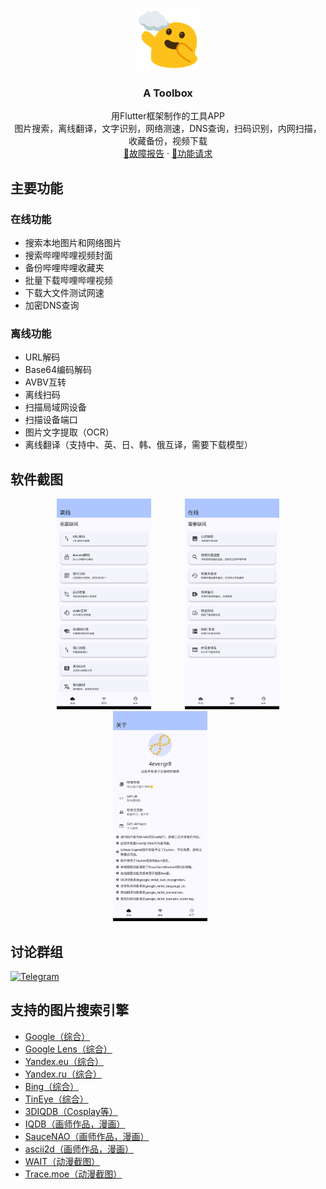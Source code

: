 <p align="center">
  <a href="https://www.google.com/search?q=Emoji+Kitchen" target="_blank">
    <img src="./assets/aaa.png" alt="Logo" width=100 height=100>
  </a>

<h3 align="center">A Toolbox</h3>

  <p align="center">
    用Flutter框架制作的工具APP
    <br>
    图片搜索，离线翻译，文字识别，网络测速，DNS查询，扫码识别，内网扫描，收藏备份，视频下载
    <br>
    <a href="https://github.com/4evergr8/atoolbox/issues/new" target="_blank">🐞故障报告</a>
    ·
    <a href="https://github.com/4evergr8/atoolbox/issues/new" target="_blank">🏹功能请求</a>
  </p>

## 主要功能
### 在线功能
* 搜索本地图片和网络图片
* 搜索哔哩哔哩视频封面
* 备份哔哩哔哩收藏夹
* 批量下载哔哩哔哩视频
* 下载大文件测试网速
* 加密DNS查询
### 离线功能
* URL解码
* Base64编码解码
* AVBV互转
* 离线扫码
* 扫描局域网设备
* 扫描设备端口
* 图片文字提取（OCR）
* 离线翻译（支持中、英、日、韩、俄互译，需要下载模型）

## 软件截图

<div align="center">
  <img src="./assets/1.jpg" width="30%" style="margin-right: 5%;">
  <img src="./assets/2.jpg" width="30%" style="margin-left: 5%;">
  <img src="./assets/3.jpg" width="30%" style="margin-right: 5%;">
</div>

## 讨论群组

<a href="https://t.me/four_evergr_eight" target="_blank">
  <img src="https://img.icons8.com/color/48/000000/telegram-app.png" alt="Telegram"/>
</a>

## 支持的图片搜索引擎
* <a href="https://www.google.com/searchbyimage?client=app&image_url=https://picsum.photos/200/200?random=1" target="_blank">Google（综合）</a>
* <a href="https://lens.google.com/uploadbyurl?url=https://picsum.photos/200/200?random=1" target="_blank">Google Lens（综合）</a>
* <a href="https://yandex.eu/images/search?url=https://picsum.photos/200/200?random=1&rpt=imageview" target="_blank">Yandex.eu（综合）</a>
* <a href="https://yandex.ru/images/search?url=https://picsum.photos/200/200?random=1&rpt=imageview" target="_blank">Yandex.ru（综合）</a>
* <a href="https://www.bing.com/images/search?q=imgurl:https://picsum.photos/200/200?random=1&view=detailv2&iss=sbi" target="_blank">Bing（综合）</a>
* <a href="https://tineye.com/search/?url=https://picsum.photos/200/200?random=1" target="_blank">TinEye（综合）</a>
* <a href="https://3d.iqdb.org/?url=https://picsum.photos/200/200?random=1" target="_blank">3DIQDB（Cosplay等）</a>
* <a href="https://iqdb.org/?url=https://picsum.photos/200/200?random=1" target="_blank">IQDB（画师作品，漫画）</a>
* <a href="https://saucenao.com/search.php?url=https://picsum.photos/200/200?random=1" target="_blank">SauceNAO（画师作品，漫画）</a>
* <a href="https://ascii2d.net/search/url/https://picsum.photos/200/200?random=1" target="_blank">ascii2d（画师作品，漫画）</a>
* <a href="https://trace.moe/?url=https://picsum.photos/200/200?random=1" target="_blank">WAIT（动漫截图）</a>
* <a href="https://trace.moe/?url=https://picsum.photos/200/200?random=1" target="_blank">Trace.moe（动漫截图）</a>
